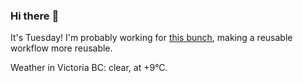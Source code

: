 ### Hi there :wave:

It's Tuesday! I'm probably working for [this bunch](https://github.com/kohofinancial), making a reusable workflow more reusable.

Weather in Victoria BC: clear, at +9°C.
